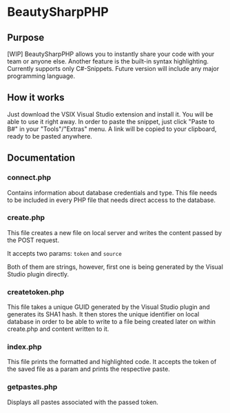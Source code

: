 # BeautySharpPHP

## Purpose

[WIP] BeautySharpPHP allows you to instantly share your code with your team or anyone else. Another feature is the built-in syntax highlighting.
 Currently supports only C#-Snippets. Future version will include any major programming language.
 
## How it works

Just download the VSIX Visual Studio extension and install it. You will be able to use it right away. In order to paste the snippet, just click "Paste to B#" in your "Tools"/"Extras" menu.
A link will be copied to your clipboard, ready to be pasted anywhere.

## Documentation

### connect.php

Contains information about database credentials and type.
 This file needs to be included in every PHP file that needs direct access to the database.
 
### create.php
 
This file creates a new file on local server and writes the content passed by the POST request.

It accepts two params: 
```token``` and ```source```

Both of them are strings, however, first one is being generated by the Visual Studio plugin directly.

### createtoken.php

This file takes a unique GUID generated by the Visual Studio plugin and generates its SHA1 hash.
It then stores the unique identifier on local database in order to be able to write to a file being created later on within create.php and content written to it.

### index.php

This file prints the formatted and highlighted code. It accepts the token of the saved file as a param and prints the respective paste.

### getpastes.php

Displays all pastes associated with the passed token.
